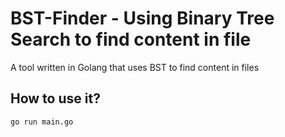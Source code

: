 # BST-Finder - Using Binary Tree Search to find content in file

A tool written in Golang that uses BST to find content in files

## How to use it?
```
go run main.go
```
